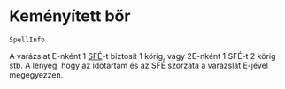 # Keményített bőr

`SpellInfo`

A varázslat E-nként 1 [SFÉ](character:sfe)-t biztosít 1 körig, vagy 2E-nként 1 SFÉ-t 2 körig stb. A lényeg, hogy az időtartam és az SFÉ szorzata a varázslat E-jével megegyezzen.

